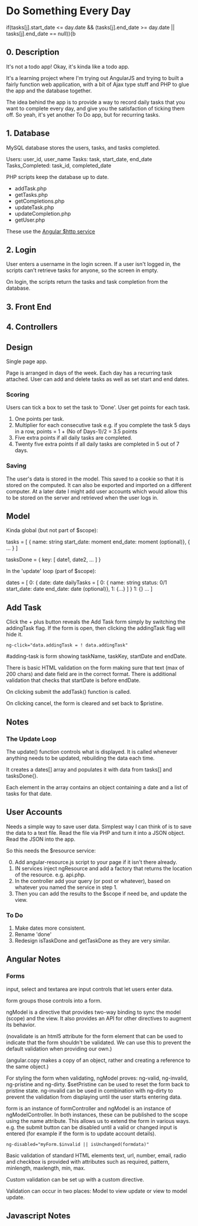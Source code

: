 # Do Something Every Day

 if(tasks[j].start_date <= day.date
                    && (tasks[j].end_date >= day.date
                        || tasks[j].end_date == null)){b

## 0. Description

It's not a todo app! Okay, it's kinda like a todo app.

It's a learning project where I'm trying out AngularJS and trying to built a fairly function web application, with a bit of Ajax type stuff and PHP to glue the app and the database together.

The idea behind the app is to provide a way to record daily tasks that you want to complete every day, and give you the satisfaction of ticking them off. So yeah, it's yet another To Do app, but for recurring tasks.


## 1. Database

MySQL database stores the users, tasks, and tasks completed. 

Users: user_id, user_name
Tasks: task, start_date, end_date
Tasks_Completed: task_id, completed_date

PHP scripts keep the database up to date.

* addTask.php
* getTasks.php
* getCompletions.php
* updateTask.php
* updateCompletion.php
* getUser.php

These use the [Angular $http service][1]

[1]:http://docs.angularjs.org/api/ng/service/$http

## 2. Login

User enters a username in the login screen. If a user isn't logged in, the scripts can't retrieve tasks for anyone, so the screen in empty.

On login, the scripts return the tasks and task completion from the database.

## 3. Front End

## 4. Controllers

## Design

Single page app.

Page is arranged in days of the week. Each day has a recurring task attached. User can add and delete tasks as well as set start and end dates.

### Scoring

Users can tick a box to set the task to 'Done'. User get points for each task.

1. One points per task.
2. Multiplier for each consecutive task e.g. if you complete the task 5 days in a row, points = 1 + (No of Days-1)/2 = 3.5 points
3. Five extra points if all daily tasks are completed.
4. Twenty five extra points if all daily tasks are completed in 5 out of 7 days.

### Saving

The user's data is stored in the model. This saved to a cookie so that it is stored on the computed. It can also be exported and imported on a different computer. At a later date I might add user accounts which would allow this to be stored on the server and retrieved when the user logs in.


## Model

Kinda global (but not part of $scope):

tasks = [
    {
        name:       string
        start_date: moment
        end_date:   moment (optional)},
    {
        ...
    }
]

tasksDone = {
    key: [
        date1,
        date2,
        ...
    ]
}

In the 'update' loop (part of $scope):

dates = [
    0: {
        date: date
        dailyTasks = [
            0: {
                name: string
                status: 0/1
                start_date: date
                end_date: date (optional)},
            1: {...}
        ]
    }
    1: {}
    ...
]

## Add Task

Click the + plus button reveals the Add Task form simply by switching the addingTask flag. If the form is open, then clicking the addingTask flag will hide it.

    ng-click="data.addingTask = ! data.addingTask"

#adding-task is form showing taskName, taskKey, startDate and endDate.

There is basic HTML validation on the form making sure that text (max of 200 chars) and date field are in the correct format. There is additional validation that checks that startDate is before endDate.

On clicking submit the addTask() function is called.

On clicking cancel, the form is cleared and set back to $pristine.


## Notes

### The Update Loop

The update() function controls what is displayed. It is called whenever anything needs to be updated, rebuilding the data each time. 

It creates a dates[] array and populates it with data from tasks[] and tasksDone{}.

Each element in the array contains an object containing a date and a list of tasks for that date.

## User Accounts

Needs a simple way to save user data. Simplest way I can think of is to save the data to a text file. Read the file via PHP and turn it into a JSON object. Read the JSON into the app.

So this needs the $resource service:

0. Add angular-resource.js script to your page if it isn't there already.
1. IN services inject ngResource and add a factory that returns the location of the resource. e.g. api.php.
2. In the controller add your query (or post or whatever), based on whatever you named the service in step 1.
3. Then you can add the results to the $scope if need be, and update the view.  





### To Do

1. Make dates more consistent.
2. Rename 'done'
3. Redesign isTaskDone and getTaskDone as they are very similar.

## Angular Notes

### Forms

input, select and textarea are input controls that let users enter data.

form groups those controls into a form.

ngModel is a directive that provides two-way binding to sync the model (scope) and the view. It also provides an API for other directives to augment its behavior.

(novalidate is an html5 attribute for the form element that can be used to indicate that the form shouldn't be validated. We can use this to prevent the default validation when providing our own.)

(angular.copy makes a copy of an object, rather and creating a reference to the same object.)

For styling the form when validating, ngModel proves: ng-valid, ng-invalid, ng-pristine and ng-dirty. $setPristine can be used to reset the form back to pristine state. ng-invalid can be used in combination with ng-dirty to prevent the validation from displaying until the user starts entering data.

form is an instance of formController and ngModel is an instance of ngModelController. In both instances, these can be published to the scope using the name attribute. This allows us to extend the form in various ways. e.g. the submit button can be disabled until a valid or changed input is entered (for example if the form is to update account details).

    ng-disabled="myForm.$invalid || isUnchanged(formdata)"
    
Basic validation of standard HTML elements text, url, number, email, radio and checkbox is provided with attributes such as required, pattern, minlength, maxlength, min, max.

Custom validation can be set up with a custom directive.

Validation can occur in two places: Model to view update or view to model update.

## Javascript Notes





